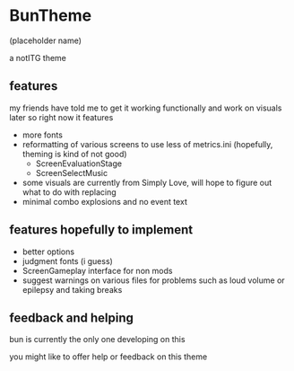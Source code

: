 # BunTheme
(placeholder name)

a notITG theme

## features
my friends have told me to get it working functionally and work on visuals later so right now it features

- more fonts
- reformatting of various screens to use less of metrics.ini (hopefully, theming is kind of not good)
    - ScreenEvaluationStage
    - ScreenSelectMusic
- some visuals are currently from Simply Love, will hope to figure out what to do with replacing
- minimal combo explosions and no event text

## features hopefully to implement
- better options
- judgment fonts (i guess)
- ScreenGameplay interface for non mods
- suggest warnings on various files for problems such as loud volume or epilepsy and taking breaks


## feedback and helping
bun is currently the only one developing on this

you might like to offer help or feedback on this theme
